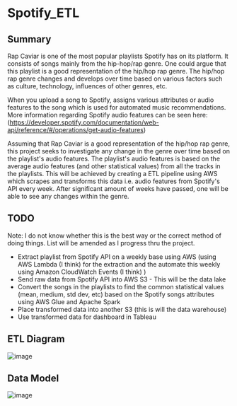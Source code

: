 # Spotify_ETL

## Summary
Rap Caviar is one of the most popular playlists Spotify has on its platform. It consists of songs mainly from the hip-hop/rap genre. One could argue that this playlist is a good representation of the hip/hop rap genre. The hip/hop rap genre changes and develops over time based on various factors such as culture, technology, influences of other genres, etc. 

When you upload a song to Spotify, assigns various attributes or audio features to the song which is used for automated music recommendations. More information regarding Spotify audio features can be seen here: (https://developer.spotify.com/documentation/web-api/reference/#/operations/get-audio-features)

Assuming that Rap Caviar is a good representation of the hip/hop rap genre, this project seeks to investigate any change in the genre over time based on the playlist's audio features.  The playlist's audio features is based on the average audio features (and other statistical values) from all the tracks in the playlists. This will be achieved by creating a ETL pipeline using AWS which scrapes and transforms this data i.e. audio features from Spotify's API every week. After significant amount of weeks have passed, one will be able to see any changes within the genre.


## TODO 

Note:
I do not know whether this is the best way or the correct method of doing things. List will be amended as I progress thru the project. 

- Extract playlist from Spotify API on a weekly base using AWS (using AWS Lambda (I think) for the extraction and the automate this weekly using Amazon CloudWatch Events (I think) )
- Send raw data from Spotify API into AWS S3 - This will be the data lake
- Convert the songs in the playlists to find the common statistical values (mean, medium, std dev, etc) based on the Spotify songs attributes using AWS Glue and Apache Spark
- Place transformed data into another S3 (this is will the data warehouse)
- Use transformed data for dashboard in Tableau

## ETL Diagram

![image](https://user-images.githubusercontent.com/60255967/182576618-3068e27f-c192-4e76-baea-a502b0905fc3.png)

## Data Model

![image](https://user-images.githubusercontent.com/60255967/185808675-b23517dc-a72b-49d3-856d-ade7395bcd94.png)

